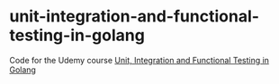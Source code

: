 # unit-integration-and-functional-testing-in-golang

Code for the Udemy course [Unit, Integration and Functional Testing in Golang](https://mindera.udemy.com/course/unit-integration-and-functional-testing-in-golang-go/)